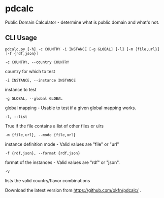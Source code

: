 pdcalc
======

Public Domain Calculator - determine what is public domain and what's not.

CLI Usage
---------

`pdcalc.py [-h] -c COUNTRY -i INSTANCE [-g GLOBAL] [-l] [-m {file,url}] [-f {rdf,json}]`

    -c COUNTRY, --country COUNTRY

country for which to test

    -i INSTANCE, --instance INSTANCE 

instance to test

    -g GLOBAL, --global GLOBAL
    
global mapping - Usable to test if a given global mapping works.

    -l, --list

True if the file contains a list of other files or ulrs

    -m {file,url}, --mode {file,url}

instance definition mode - Valid values are "file" or "url"

    -f {rdf,json}, --format {rdf,json}

format of the instances - Valid values are "rdf" or "json".
    
    -V 

lists the valid country/flavor combinations

Download the latest version from https://github.com/okfn/pdcalc/ .
